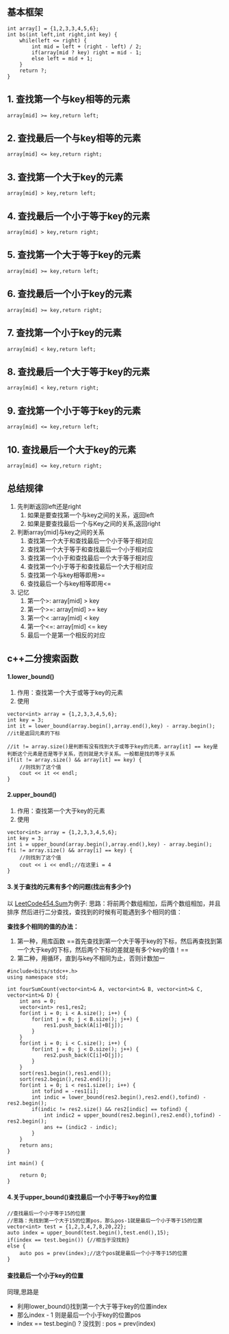 
## 基本框架

```
int array[] = {1,2,3,3,4,5,6};
int bs(int left,int right,int key) {
    while(left <= right) {
        int mid = left + (right - left) / 2;
        if(array[mid ? key) right = mid - 1;
        else left = mid + 1;
    }
    return ?;
}
```

## 1. 查找第一个与key相等的元素

```
array[mid] >= key,return left;
```

## 2. 查找最后一个与key相等的元素

```
array[mid] <= key,return right;
```

## 3. 查找第一个大于key的元素

```
array[mid] > key,return left;
```

## 4. 查找最后一个小于等于key的元素

```
array[mid] > key,return right;
```

## 5. 查找第一个大于等于key的元素

```
array[mid] >= key,return left;
```

## 6. 查找最后一个小于key的元素

```
array[mid] >= key,return right;
```
## 7. 查找第一个小于key的元素
```
array[mid] < key,return left;
```
## 8. 查找最后一个大于等于key的元素
```
array[mid] < key,return right;
```
## 9. 查找第一个小于等于key的元素
```
array[mid] <= key,return left;
```
## 10. 查找最后一个大于key的元素
```
array[mid] <= key,return right;
```
## 总结规律
1. 先判断返回left还是right
    1. 如果是要查找第一个与key之间的关系，返回left
    2. 如果是要查找最后一个与Key之间的关系,返回right
2. 判断array[mid]与key之间的关系
    1. 查找第一个大于和查找最后一个小于等于相对应
    2. 查找第一个大于等于和查找最后一个小于相对应
    3. 查找第一个小于和查找最后一个大于等于相对应
    4. 查找第一个小于等于和查找最后一个大于相对应
    5. 查找第一个与key相等即用>=
    6. 查找最后一个与key相等即用<=
3. 记忆
    1. 第一个>: array[mid] > key
    2. 第一个>=: array[mid] >= key
    3. 第一个< :array[mid] < key
    4. 第一个<=: array[mid] <= key
    5. 最后一个是第一个相反的对应

## c++二分搜索函数
#### 1.lower_bound()
1. 作用：查找第一个大于或等于key的元素
2. 使用

```
vector<int> array = {1,2,3,3,4,5,6};
int key = 3;
int it = lower_bound(array.begin(),array.end(),key) - array.begin();
//it是返回元素的下标

//it != array.size()是判断有没有找到大于或等于key的元素，array[it] == key是判断这个元素是否是等于关系，否则就是大于关系。一般都是找的等于关系
if(it != array.size() && array[it] == key) {
    //则找到了这个值
    cout << it << endl;
}
```
#### 2.upper_bound()
1. 作用：查找第一个大于key的元素
2. 使用

```
vector<int> array = {1,2,3,3,4,5,6};
int key = 3;
int i = upper_bound(array.begin(),array.end(),key) - array.begin();
f(i != array.size() && array[i] == key) {
    //则找到了这个值
    cout << i << endl;//在这里i = 4
}
```


#### 3.关于查找的元素有多个的问题(找出有多少个)
以
[LeetCode454.Sum](https://leetcode.com/problems/4sum-ii/submissions/)为例子:
思路：将前两个数组相加，后两个数组相加，并且排序
然后进行二分查找，查找到的时候有可能遇到多个相同的值：

**查找多个相同的值的办法：**<br>
1. 第一种，用库函数
==首先查找到第一个大于等于key的下标，然后再查找到第一个大于key的下标，然后两个下标的差就是有多个key的值！==
2. 第二种，用循环，直到与key不相同为止，否则计数加一
```
#include<bits/stdc++.h>
using namespace std;

int fourSumCount(vector<int>& A, vector<int>& B, vector<int>& C, vector<int>& D) {
	int ans = 0;
	vector<int> res1,res2;
	for(int i = 0; i < A.size(); i++) {
		for(int j = 0; j < B.size(); j++) {
			res1.push_back(A[i]+B[j]);
		}
	} 
	for(int i = 0; i < C.size(); i++) {
		for(int j = 0; j < D.size(); j++) {
			res2.push_back(C[i]+D[j]);
		}
	} 
	sort(res1.begin(),res1.end());
	sort(res2.begin(),res2.end());
	for(int i = 0; i < res1.size(); i++) {
		int tofind = -res1[i];
		int indic = lower_bound(res2.begin(),res2.end(),tofind) - res2.begin();
		if(indic != res2.size() && res2[indic] == tofind) {
			int indic2 = upper_bound(res2.begin(),res2.end(),tofind) - res2.begin();
			ans += (indic2 - indic);
		}
	}
	return ans;	        
}

int main() {
	
	return 0;
}
```
#### 4.关于upper_bound()查找最后一个小于等于key的位置

```
//查找最后一个小于等于15的位置
//思路：先找到第一个大于15的位置pos，那么pos-1就是最后一个小于等于15的位置
vector<int> test = {1,2,3,4,7,8,20,22};
auto index = upper_bound(test.begin(),test.end(),15);
if(index == test.begin()) {//相当于没找到}
else {
    auto pos = prev(index);//这个pos就是最后一个小于等于15的位置
}
```

#### 查找最后一个小于key的位置
同理,思路是
- 利用lower_bound()找到第一个大于等于key的位置index
- 那么index - 1 则是最后一个小于key的位置pos
- index == test.begin() ? 没找到 : pos = prev(index)
